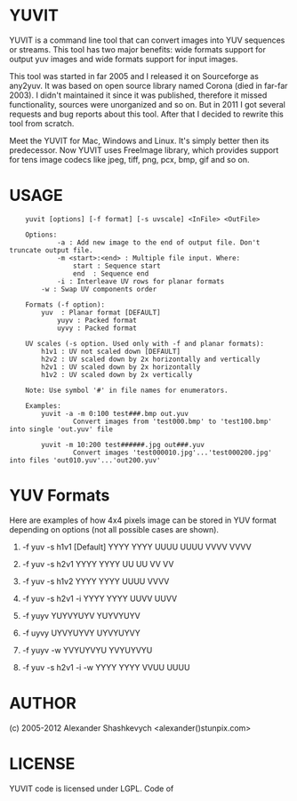 # YUVIT


YUVIT is a command line tool that can convert images into YUV sequences or streams. This tool has two major benefits: wide formats support for output yuv images and wide formats support for input images. 

This tool was started in far 2005 and I released it on Sourceforge as any2yuv. It was based on open source library named Corona (died in far-far 2003). I didn't maintained it since it was published, therefore it missed functionality, sources were unorganized and so on. But in 2011 I got several requests and bug reports about this tool. After that I decided to rewrite this tool from scratch.

Meet the YUVIT for Mac, Windows and Linux. It's simply better then its predecessor. Now YUVIT uses FreeImage library, which provides support for tens image codecs like jpeg, tiff, png, pcx, bmp, gif and so on. 


# USAGE

        yuvit [options] [-f format] [-s uvscale] <InFile> <OutFile>

        Options:
                -a : Add new image to the end of output file. Don't truncate output file.
                -m <start>:<end> : Multiple file input. Where:
                    start : Sequence start
                    end  : Sequence end
                -i : Interleave UV rows for planar formats
	        -w : Swap UV components order

        Formats (-f option):
	        yuv  : Planar format [DEFAULT]
                yuyv : Packed format
                uyvy : Packed format

        UV scales (-s option. Used only with -f and planar formats):
	        h1v1 : UV not scaled down [DEFAULT]
	        h2v2 : UV scaled down by 2x horizontally and vertically
	        h2v1 : UV scaled down by 2x horizontally
	        h1v2 : UV scaled down by 2x vertically

        Note: Use symbol '#' in file names for enumerators.

        Examples:
            yuvit -a -m 0:100 test###.bmp out.yuv
                    Convert images from 'test000.bmp' to 'test100.bmp' into single 'out.yuv' file

            yuvit -m 10:200 test######.jpg out###.yuv
                    Convert images 'test000010.jpg'...'test000200.jpg' into files 'out010.yuv'...'out200.yuv'

# YUV Formats

Here are examples of how 4x4 pixels image can be stored in YUV format depending on options (not all possible cases are shown).
 
1) -f yuv -s h1v1 [Default]
        YYYY
        YYYY
        UUUU
        UUUU
        VVVV
        VVVV

2) -f yuv -s h2v1
        YYYY
        YYYY
        UU
        UU
        VV
        VV

3) -f yuv -s h1v2
        YYYY
        YYYY
        UUUU
        VVVV

4) -f yuv -s h2v1 -i
        YYYY
        YYYY
        UUVV
        UUVV

5) -f yuyv
        YUYVYUYV
        YUYVYUYV

6) -f uyvy
        UYVYUYVY
        UYVYUYVY

7) -f yuyv -w
        YVYUYVYU
        YVYUYVYU

8) -f yuv -s h2v1 -i -w
        YYYY
        YYYY
        VVUU
        UUUU

# AUTHOR

(c) 2005-2012 Alexander Shashkevych <alexander()stunpix.com>

# LICENSE

YUVIT code is licensed under LGPL. Code of 